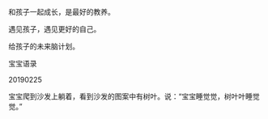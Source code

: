 和孩子一起成长，是最好的教养。

遇见孩子，遇见更好的自己。

给孩子的未来脑计划。





宝宝语录

20190225

宝宝爬到沙发上躺着，看到沙发的图案中有树叶。说：“宝宝睡觉觉，树叶叶睡觉觉。”

